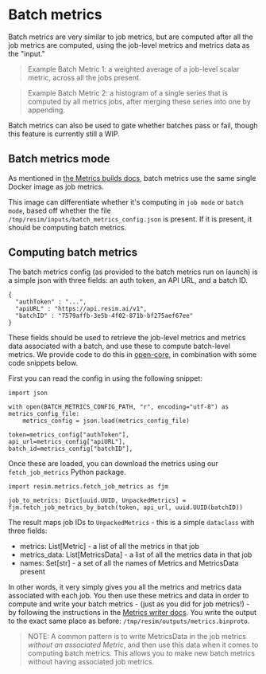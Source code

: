 # Batch metrics

Batch metrics are very similar to job metrics, but are computed after all the job metrics are computed, using the job-level metrics and metrics data as the "input."

> Example Batch Metric 1: a weighted average of a job-level scalar metric, across all the jobs present.

> Example Batch Metric 2: a histogram of a single series that is computed by all metrics jobs, after merging these series into one by appending.

Batch metrics can also be used to gate whether batches pass or fail, though this feature is currently still a WIP.

## Batch metrics mode

As mentioned in [the Metrics builds docs](./metrics_builds.md), batch metrics use the same single Docker image as job metrics. 

This image can differentiate whether it's computing in `job mode` or `batch mode`, based off whether the file `/tmp/resim/inputs/batch_metrics_config.json` is present. If it is present, it should be computing batch metrics.

## Computing batch metrics

The batch metrics config (as provided to the batch metrics run on launch) is a simple json with three fields: an auth token, an API URL, and a batch ID.

```
{
  "authToken" : "...",
  "apiURL" : "https://api.resim.ai/v1",
  "batchID" : "7579affb-3e5b-4f02-871b-bf275aef67ee"
}
```

These fields should be used to retrieve the job-level metrics and metrics data associated with a batch, and use these to compute batch-level metrics. We provide code to do this in [open-core](https://github.com/resim-ai/open-core), in combination with some code snippets below.

First you can read the config in using the following snippet:

```
import json 

with open(BATCH_METRICS_CONFIG_PATH, "r", encoding="utf-8") as metrics_config_file:
    metrics_config = json.load(metrics_config_file)

token=metrics_config["authToken"],
api_url=metrics_config["apiURL"],
batch_id=metrics_config["batchID"],
```

Once these are loaded, you can download the metrics using our `fetch_job_metrics` Python package.

```
import resim.metrics.fetch_job_metrics as fjm

job_to_metrics: Dict[uuid.UUID, UnpackedMetrics] = fjm.fetch_job_metrics_by_batch(token, api_url, uuid.UUID(batchID))
```

The result maps job IDs to `UnpackedMetrics` - this is a simple `dataclass` with three fields:

- metrics: List[Metric] - a list of all the metrics in that job
- metrics_data: List[MetricsData] - a list of all the metrics data in that job
- names: Set[str] - a set of all the names of Metrics and MetricsData present

In other words, it very simply gives you all the metrics and metrics data associated with each job. You then use these metrics and data in order to compute and write your batch metrics - (just as you did for job metrics!) - by following the instructions in the [Metrics writer docs](./metrics_writer.md). You write the output to the exact same place as before: `/tmp/resim/outputs/metrics.binproto`.

> NOTE: A common pattern is to write MetricsData in the job metrics *without an associated Metric*, and then use this data when it comes to computing batch metrics. This allows you to make new batch metrics without having associated job metrics.
